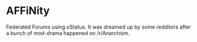AFFiNity
========

Federated Forums using oStatus. It was dreamed up by some redditors after a bunch of mod-drama happened on /r/Anarchism.